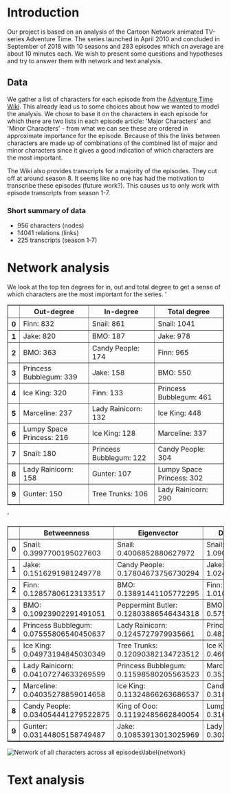 # Introduction

Our project is based on an analysis of the Cartoon Network animated TV-series Adventure Time. The series launched in April 2010 and concluded in September of 2018 with 10 seasons and 283 episodes which on average are about 10 minutes each. We wish to present some questions and hypotheses and try to answer them with network and text analysis.

## Data
We gather a list of characters for each episode from the [Adventure Time Wiki](adventuretime.fandom.com). This already lead us to some choices about how we wanted to model the analysis. We chose to base it on the characters in each episode for which there are two lists in each episode article: 'Major Characters' and 'Minor Characters' - from what we can see these are ordered in approximate importance for the episode. Because of this the links between characters are made up of combinations of the combined list of major and minor characters since it gives a good indication of which characters are the most important.

The Wiki also provides transcripts for a majority of the episodes. They cut off at around season 8. It seems like no one has had the motivation to transcribe these episodes (future work?). This causes us to only work with episode transcripts from season 1-7. 

### Short summary of data
- 956 characters (nodes)
- 14041 relations (links)
- 225 transcripts (season 1-7)

# Network analysis

We look at the top ten degrees for in, out and total degree to get a sense of which characters are the most important for the series.
'<table border="1" class="dataframe">  <thead>    <tr style="text-align: center;">      <th></th>      <th>Out-degree</th>      <th>In-degree</th>      <th>Total degree</th>    </tr>  </thead>  <tbody>    <tr>      <th>0</th>      <td>Finn: 832</td>      <td>Snail: 861</td>      <td>Snail: 1041</td>    </tr>    <tr>      <th>1</th>      <td>Jake: 820</td>      <td>BMO: 187</td>      <td>Jake: 978</td>    </tr>    <tr>      <th>2</th>      <td>BMO: 363</td>      <td>Candy People: 174</td>      <td>Finn: 965</td>    </tr>    <tr>      <th>3</th>      <td>Princess Bubblegum: 339</td>      <td>Jake: 158</td>      <td>BMO: 550</td>    </tr>    <tr>      <th>4</th>      <td>Ice King: 320</td>      <td>Finn: 133</td>      <td>Princess Bubblegum: 461</td>    </tr>    <tr>      <th>5</th>      <td>Marceline: 237</td>      <td>Lady Rainicorn: 132</td>      <td>Ice King: 448</td>    </tr>    <tr>      <th>6</th>      <td>Lumpy Space Princess: 216</td>      <td>Ice King: 128</td>      <td>Marceline: 337</td>    </tr>    <tr>      <th>7</th>      <td>Snail: 180</td>      <td>Princess Bubblegum: 122</td>      <td>Candy People: 304</td>    </tr>    <tr>      <th>8</th>      <td>Lady Rainicorn: 158</td>      <td>Gunter: 107</td>      <td>Lumpy Space Princess: 302</td>    </tr>    <tr>      <th>9</th>      <td>Gunter: 150</td>      <td>Tree Trunks: 106</td>      <td>Lady Rainicorn: 290</td>    </tr>  </tbody></table>'


<table border="1" class="dataframe">  <thead>    <tr style="text-align: center;">      <th></th>      <th>Betweenness</th>      <th>Eigenvector</th>      <th>Degree centrality</th>    </tr>  </thead>  <tbody>    <tr>      <th>0</th>      <td>Snail: 0.3997700195027603</td>      <td>Snail: 0.4006852880627972</td>      <td>Snail: 1.0900523560209425</td>    </tr>    <tr>      <th>1</th>      <td>Jake: 0.1516291981249778</td>      <td>Candy People: 0.17804673756730294</td>      <td>Jake: 1.024083769633508</td>    </tr>    <tr>      <th>2</th>      <td>Finn: 0.12857806123133517</td>      <td>BMO: 0.13891441105772295</td>      <td>Finn: 1.0104712041884818</td>    </tr>    <tr>      <th>3</th>      <td>BMO: 0.10923902291491051</td>      <td>Peppermint Butler: 0.12803886546434318</td>      <td>BMO: 0.5759162303664922</td>    </tr>    <tr>      <th>4</th>      <td>Princess Bubblegum: 0.07555806540450637</td>      <td>Lady Rainicorn: 0.1245727979935661</td>      <td>Princess Bubblegum: 0.48272251308900527</td>    </tr>    <tr>      <th>5</th>      <td>Ice King: 0.04973194845030349</td>      <td>Tree Trunks: 0.12090382134723512</td>      <td>Ice King: 0.4691099476439791</td>    </tr>    <tr>      <th>6</th>      <td>Lady Rainicorn: 0.04107274633269599</td>      <td>Princess Bubblegum: 0.11598580205563523</td>      <td>Marceline: 0.3528795811518325</td>    </tr>    <tr>      <th>7</th>      <td>Marceline: 0.04035278859014658</td>      <td>Ice King: 0.11324866263686537</td>      <td>Candy People: 0.31832460732984297</td>    </tr>    <tr>      <th>8</th>      <td>Candy People: 0.034054441279522875</td>      <td>King of Ooo: 0.11192485662840054</td>      <td>Lumpy Space Princess: 0.31623036649214664</td>    </tr>    <tr>      <th>9</th>      <td>Gunter: 0.03144805158749487</td>      <td>Jake: 0.10853913013025969</td>      <td>Lady Rainicorn: 0.30366492146596863</td>    </tr>  </tbody></table>

![Network of all characters across all episodes\label{network}](https://i.imgur.com/KfCljpy.png)

# Text analysis
